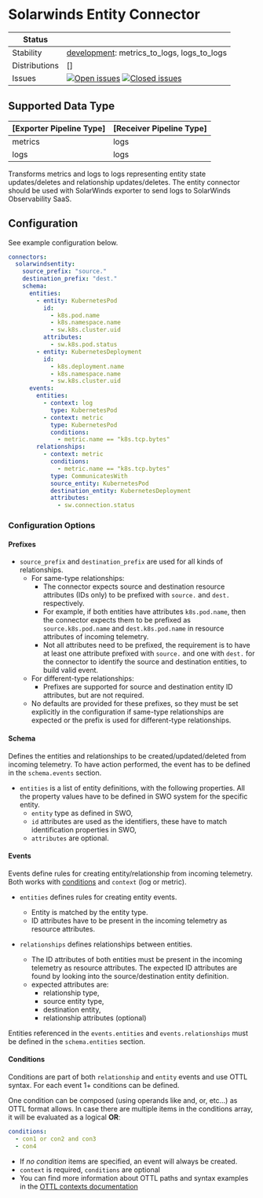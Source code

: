 # Solarwinds Entity Connector

| Status        |                                                                                                                                                                                                                                                                                                                                                                                                                                                                                                                                                                                                                                                                                                                                                 |
|---------------|-------------------------------------------------------------------------------------------------------------------------------------------------------------------------------------------------------------------------------------------------------------------------------------------------------------------------------------------------------------------------------------------------------------------------------------------------------------------------------------------------------------------------------------------------------------------------------------------------------------------------------------------------------------------------------------------------------------------------------------------------|
| Stability     | [development]: metrics_to_logs, logs_to_logs                                                                                                                                                                                                                                                                                                                                                                                                                                                                                                                                                                                                                                                                                                    |
| Distributions | []                                                                                                                                                                                                                                                                                                                                                                                                                                                                                                                                                                                                                                                                                                                                              |
| Issues        | [![Open issues](https://img.shields.io/github/issues-search/solarwinds/solarwinds-otel-collector-contrib?query=is%3Aissue%20is%3Aopen%20label%3Aconnector%2Fsolarwindsentity%20&label=open&color=orange&logo=opentelemetry)](https://github.com/solarwinds/solarwinds-otel-collector-contrib/issues?q=is%3Aopen%20is%3Aissue%20label%3Aconnector%2Fsolarwindsentity) [![Closed issues](https://img.shields.io/github/issues-search/solarwinds/solarwinds-otel-collector-contrib?query=is%3Aissue%20is%3Aclosed%20label%3Aconnector%2Fsolarwindsentity%20&label=closed&color=blue&logo=opentelemetry)](https://github.com/solarwinds/solarwinds-otel-collector-contrib/issues?q=is%3Aclosed%20is%3Aissue%20label%3Aconnector%2Fsolarwindsentity) |

[development]: https://github.com/open-telemetry/opentelemetry-collector/blob/main/docs/component-stability.md#development

## Supported Data Type
| [Exporter Pipeline Type] | [Receiver Pipeline Type] |
|--------------------------|--------------------------|
| metrics                  | logs                     |
| logs                     | logs                     |

Transforms metrics and logs to logs representing entity state updates/deletes and relationship updates/deletes. The entity connector should be used with SolarWinds exporter to send logs to SolarWinds Observability SaaS.

## Configuration
See example configuration below.
```yaml
connectors:
  solarwindsentity:
    source_prefix: "source."
    destination_prefix: "dest."
    schema:
      entities:
        - entity: KubernetesPod
          id:
            - k8s.pod.name
            - k8s.namespace.name
            - sw.k8s.cluster.uid
          attributes:
            - sw.k8s.pod.status
        - entity: KubernetesDeployment
          id:
            - k8s.deployment.name
            - k8s.namespace.name
            - sw.k8s.cluster.uid
      events:
        entities:
          - context: log
            type: KubernetesPod
          - context: metric
            type: KubernetesPod
            conditions:
              - metric.name == "k8s.tcp.bytes"
        relationships:
          - context: metric
            conditions: 
              - metric.name == "k8s.tcp.bytes"
            type: CommunicatesWith
            source_entity: KubernetesPod
            destination_entity: KubernetesDeployment
            attributes:
              - sw.connection.status
```

### Configuration Options
#### Prefixes
- `source_prefix` and `destination_prefix` are used for all kinds of relationships.
  - For same-type relationships:
    - The connector expects source and destination resource attributes (IDs only) to be prefixed with `source.` and `dest.` respectively.
    - For example, if both entities have attributes `k8s.pod.name`, then the connector expects them to be prefixed as `source.k8s.pod.name` and `dest.k8s.pod.name` in resource attributes of incoming telemetry.
    - Not all attributes need to be prefixed, the requirement is to have at least one attribute prefixed with `source.` and one with `dest.` for the connector to identify the source and destination entities,
      to build valid event.
  - For different-type relationships:
    - Prefixes are supported for source and destination entity ID attributes, but are not required.
  - No defaults are provided for these prefixes, so they must be set explicitly in the configuration if same-type relationships are expected or the prefix is used for different-type relationships.

#### Schema
Defines the entities and relationships to be created/updated/deleted from incoming telemetry. To have action performed, the event
has to be defined in the `schema.events` section.
- `entities` is a list of entity definitions, with the following properties. All the property values have to be defined in SWO system for the specific entity.
  - `entity` type as defined in SWO,
  - `id` attributes are used as the identifiers, these have to match identification properties in SWO,
  - `attributes` are optional.

#### Events
Events define rules for creating entity/relationship from incoming telemetry. Both works with [conditions](#conditions) and `context` (log or metric).

- `entities` defines rules for creating entity events.
  - Entity is matched by the entity type.
  - ID attributes have to be present in the incoming telemetry as resource attributes.

- `relationships` defines relationships between entities.
  - The ID attributes of both entities must be present in the incoming telemetry as resource attributes. The expected
    ID attributes are found by looking into the source/destination entity definition.
  - expected attributes are:
    - relationship type,
    - source entity type,
    - destination entity,
    - relationship attributes (optional)


Entities referenced in the `events.entities` and `events.relationships` must be defined in the `schema.entities` section.


#### Conditions
Conditions are part of both `relationship` and `entity` events and use OTTL syntax. For each event 1+ conditions can be defined.

One condition can be composed (using operands like and, or, etc...) as OTTL format allows. In case there are multiple items in the conditions array, it will be evaluated as a logical **OR**:
  ```yaml
  conditions:
    - con1 or con2 and con3
    - con4
  ```

- If *no condition* items are specified, an event will always be created.
- `context` is required, `conditions` are optional
- You can find more information about OTTL paths and syntax examples in the [OTTL contexts documentation](https://github.com/open-telemetry/opentelemetry-collector-contrib/tree/main/pkg/ottl/contexts)
